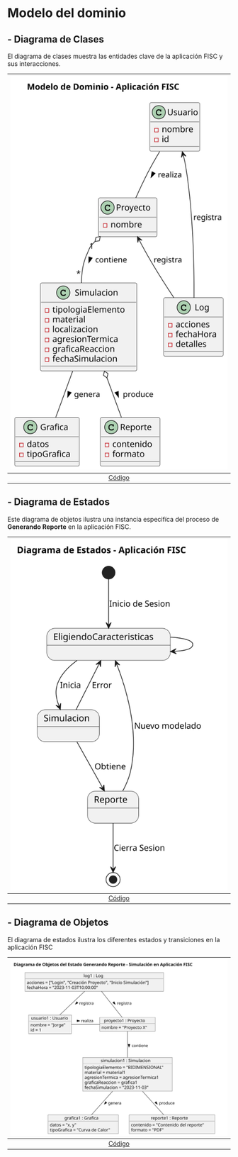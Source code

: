 # Modelo del dominio

## - Diagrama de Clases

El diagrama de clases muestra las entidades clave de la aplicación FISC y sus interacciones.

| ![Clases](/imagenes/modelosUML/diagramaClases.svg) | 
|  :-----------------------------------------------: |
|      [Código](/modelosUML/diagramaClases.puml)     |

## - Diagrama de Estados

Este diagrama de objetos ilustra una instancia especifíca del proceso de **Generando Reporte** en la aplicación FISC.

 | ![Estados](/imagenes/modelosUML/diagramaEstados.svg) |
 |  :-------------------------------------------------: |
 |      [Código](/modelosUML/diagramaEstados.puml)      |

## - Diagrama de Objetos

El diagrama de estados ilustra los diferentes estados y transiciones en la aplicación FISC

| ![Clases](/imagenes/modelosUML/diagramaObjetos.svg) |
| :-------------------------------------------------: |
|     [Código](/modelosUML/diagramaObjetos.puml)      |
